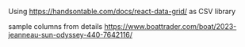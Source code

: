 Using https://handsontable.com/docs/react-data-grid/ as CSV library

sample columns from details https://www.boattrader.com/boat/2023-jeanneau-sun-odyssey-440-7642116/
